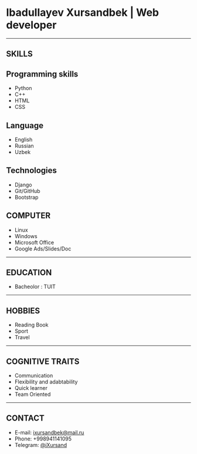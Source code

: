 # Ibadullayev Xursandbek | Web developer
_______________________
## SKILLS
## Programming skills
* Python
* C++
* HTML
* CSS

## Language
* English
* Russian
* Uzbek

## Technologies
* Django
* Git/GitHub
* Bootstrap

## COMPUTER 
* Linux
* Windows
* Microsoft Office
* Google Ads/Slides/Doc
________________________
## EDUCATION
* Bacheolor : TUIT
________________________
## HOBBIES
* Reading Book
* Sport
* Travel
________________________
## COGNITIVE TRAITS
* Communication
* Flexibility and adabtability
* Quick learner
* Team Oriented
_________________________
## CONTACT
* E-mail: ixursandbek@mail.ru
* Phone: +998941141095
* Telegram: [@iXursand](http://t.me/iXursand)
